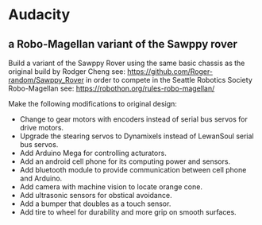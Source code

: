 # Audacity
## a Robo-Magellan variant of the Sawppy rover

Build a variant of the Sawppy Rover using the same basic chassis as the original build by Rodger Cheng see: https://github.com/Roger-random/Sawppy_Rover in order to compete in the Seattle Robotics Society Robo-Magellan see: https://robothon.org/rules-robo-magellan/

Make the following modifications to original design:

+ Change to gear motors with encoders instead of serial bus servos for drive motors.
+ Upgrade the stearing servos to Dynamixels instead of LewanSoul serial bus servos.
+ Add Arduino Mega for controlling acturators.
+ Add an android cell phone for its computing power and sensors.
+ Add bluetooth module to provide communication between cell phone and Arduino.
+ Add camera with machine vision to locate orange cone.
+ Add ultrasonic sensors for obstical avoidance.
+ Add a bumper that doubles as a touch sensor.
+ Add tire to wheel for durability and more grip on smooth surfaces.


